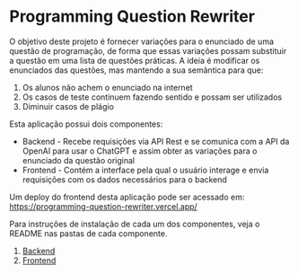 # Programming Question Rewriter

O objetivo deste projeto é fornecer variações para o enunciado de uma questão de programação, de forma que essas variações possam substituir a questão em uma lista de questões práticas. A ideia é
modificar os enunciados das questões, mas mantendo a sua semântica para que:

1. Os alunos não achem o enunciado na internet
2. Os casos de teste continuem fazendo sentido e possam ser utilizados
3. Diminuir casos de plágio

Esta aplicação possui dois componentes:

- Backend - Recebe requisições via API Rest e se comunica com a API da OpenAI para usar o ChatGPT e assim obter as variações para o enunciado da questão original
- Frontend - Contém a interface pela qual o usuário interage e envia requisições com os dados necessários para o backend

Um deploy do frontend desta aplicação pode ser acessado em:
https://programming-question-rewriter.vercel.app/

Para instruções de instalação de cada um dos componentes, veja o README nas pastas de cada componente.

1. [Backend](./backend/README.md)
2. [Frontend](./frontend/README.md)
